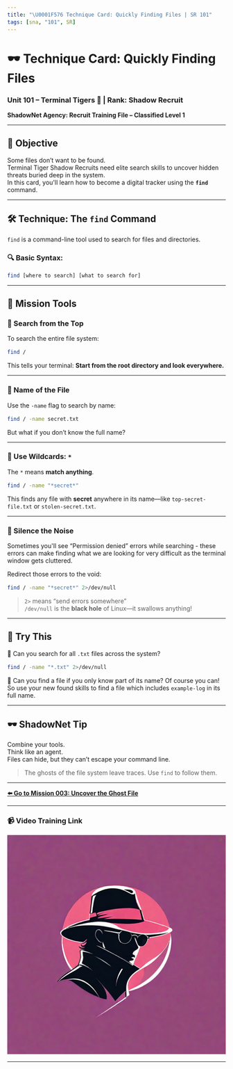 ```yaml
---
title: "\U0001F576️ Technique Card: Quickly Finding Files | SR 101"
tags: [sna, "101", SR]
---
```


# 🕶️ Technique Card: Quickly Finding Files

### Unit 101 – Terminal Tigers 🐯 | Rank: Shadow Recruit

**ShadowNet Agency: Recruit Training File – Classified Level 1**

---

## 🎯 Objective

Some files don’t want to be found.  
Terminal Tiger Shadow Recruits need elite search skills to uncover hidden threats buried deep in the system.  
In this card, you'll learn how to become a digital tracker using the **`find`** command.

---

## 🛠️ Technique: The `find` Command

`find` is a command-line tool used to search for files and directories.

### 🔍 Basic Syntax:

```bash
find [where to search] [what to search for]
```

---

## 🧭 Mission Tools

### 🔹 Search from the Top

To search the entire file system:

```bash
find /
```

This tells your terminal: **Start from the root directory and look everywhere.**

---

### 🔹 Name of the File

Use the `-name` flag to search by name:

```bash
find / -name secret.txt
```

But what if you don’t know the full name?

---

### 🔹 Use Wildcards: `*`

The `*` means **match anything**.

```bash
find / -name "*secret*"
```

This finds any file with **secret** anywhere in its name—like `top-secret-file.txt` or `stolen-secret.txt`.

---

### 🔹 Silence the Noise

Sometimes you'll see “Permission denied” errors while searching - these errors can make finding what we are looking for very difficult as the terminal window gets cluttered.

Redirect those errors to the void:

```bash
find / -name "*secret*" 2>/dev/null
```

> `2>` means “send errors somewhere”  
> `/dev/null` is the **black hole** of Linux—it swallows anything!

---

## 🐾 Try This

🔹 Can you search for all `.txt` files across the system?

```bash
find / -name "*.txt" 2>/dev/null
```

🔹 Can you find a file if you only know part of its name? Of course you can! So use your new found skills to find a file which includes `example-log` in its full name.

---

## 🕶️ ShadowNet Tip

Combine your tools.  
Think like an agent.  
Files can hide, but they can’t escape your command line.

> The ghosts of the file system leave traces. Use `find` to follow them.

---

**[⬅️ Go to Mission 003: Uncover the Ghost File](u101-sr-003-mission.md)**

---

### 📹 Video Training Link

[![Watch the video](../../../sna1.png)](unit-101-sr-003.mp4)

---
